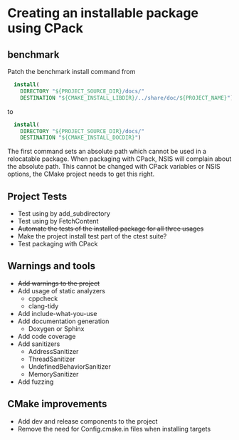 ﻿# Creating an installable package using CPack

## benchmark

Patch the benchmark install command from

``` CMake
  install(
    DIRECTORY "${PROJECT_SOURCE_DIR}/docs/"
    DESTINATION "${CMAKE_INSTALL_LIBDIR}/../share/doc/${PROJECT_NAME}")
```

to

``` CMake
  install(
    DIRECTORY "${PROJECT_SOURCE_DIR}/docs/"
    DESTINATION "${CMAKE_INSTALL_DOCDIR}")
```

The first command sets an absolute path which cannot be used in a relocatable package. When packaging with CPack,
NSIS will complain about the absolute path. This cannot be changed with CPack variables or NSIS options, the CMake
project needs to get this right.

## Project Tests

- Test using by add_subdirectory
- Test using by FetchContent
- ~~Automate the tests of the installed package for all three usages~~
- Make the project install test part of the ctest suite?
- Test packaging with CPack

## Warnings and tools

- ~~Add warnings to the project~~
- Add usage of static analyzers
    - cppcheck
    - clang-tidy
- Add include-what-you-use
- Add documentation generation
    - Doxygen or Sphinx
- Add code coverage
- Add sanitizers
    - AddressSanitizer
    - ThreadSanitizer
    - UndefinedBehaviorSanitizer
    - MemorySanitizer
- Add fuzzing

## CMake improvements

- Add dev and release components to the project
- Remove the need for Config.cmake.in files when installing targets
